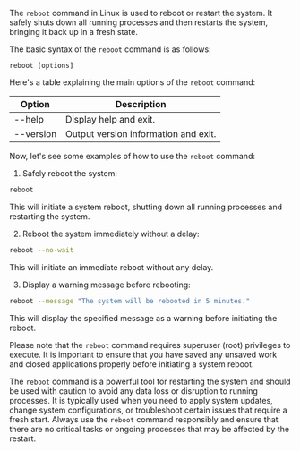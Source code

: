 The `reboot` command in Linux is used to reboot or restart the system. It safely shuts down all running processes and then restarts the system, bringing it back up in a fresh state.

The basic syntax of the `reboot` command is as follows:

```
reboot [options]
```

Here's a table explaining the main options of the `reboot` command:

| Option   | Description                                                                                   |
|----------|-----------------------------------------------------------------------------------------------|
| --help   | Display help and exit.                                                                        |
| --version| Output version information and exit.                                                          |

Now, let's see some examples of how to use the `reboot` command:

1. Safely reboot the system:

```bash
reboot
```

This will initiate a system reboot, shutting down all running processes and restarting the system.

2. Reboot the system immediately without a delay:

```bash
reboot --no-wait
```

This will initiate an immediate reboot without any delay.

3. Display a warning message before rebooting:

```bash
reboot --message "The system will be rebooted in 5 minutes."
```

This will display the specified message as a warning before initiating the reboot.

Please note that the `reboot` command requires superuser (root) privileges to execute. It is important to ensure that you have saved any unsaved work and closed applications properly before initiating a system reboot.

The `reboot` command is a powerful tool for restarting the system and should be used with caution to avoid any data loss or disruption to running processes. It is typically used when you need to apply system updates, change system configurations, or troubleshoot certain issues that require a fresh start. Always use the `reboot` command responsibly and ensure that there are no critical tasks or ongoing processes that may be affected by the restart.
